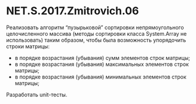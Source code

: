 # NET.S.2017.Zmitrovich.06
Реализовать алгоритм “пузырьковой” сортировки непрямоугольного целочисленного массива (методы сортировки класса System.Array не использовать) таким образом, чтобы была возможность упорядочить строки матрицы: 
- в порядке возрастания (убывания) сумм элементов строк матрицы;
- в порядке возрастания (убывания) максимальных элементов строк матрицы;
- в порядке возрастания (убывания) минимальных элементов строк матрицы;

Разработать unit-тесты.
